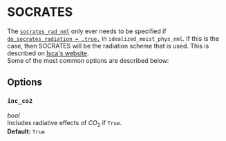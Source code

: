 # SOCRATES
The [`socrates_rad_nml`](https://github.com/ExeClim/Isca/blob/master/src/atmos_param/socrates/interface/socrates_config_mod.f90) 
only ever needs to be specified if 
[`do_socrates_radiation = .true.`](../main/idealized_moist_physics.md#do_socrates_radiation) in 
`idealized_moist_phys_nml`.
If this is the case, then SOCRATES will be the radiation scheme that is used. 
This is described on [Isca's website](https://execlim.github.io/Isca/modules/socrates.html). </br>
Some of the most common options are described below:

## Options
### `inc_co2`
*bool*</br> Includes radiative effects of $CO_2$ if `True`.</br>
**Default:** `True`
